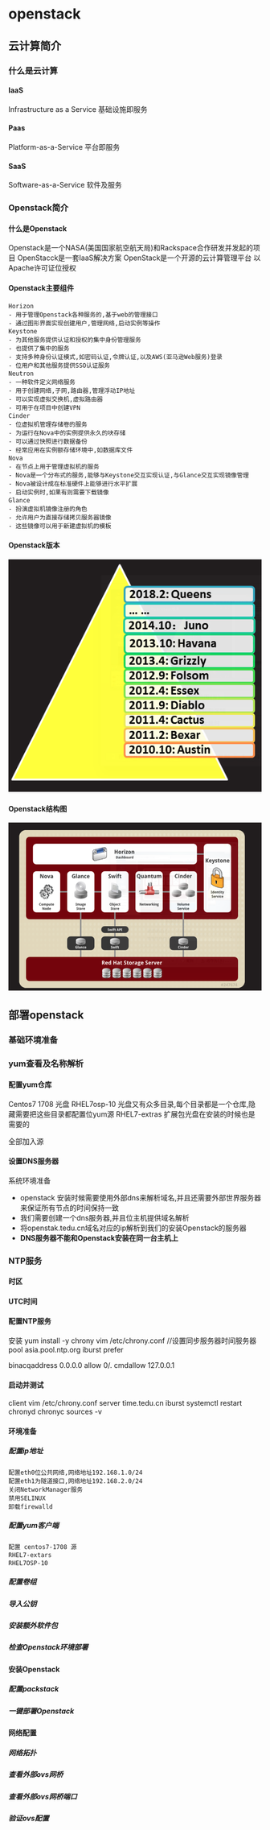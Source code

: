 # openstack
## 云计算简介
### 什么是云计算
#### IaaS
Infrastructure as a Service 基础设施即服务
#### Paas
Platform-as-a-Service 平台即服务
#### SaaS
Software-as-a-Service 软件及服务
### Openstack简介
#### 什么是Openstack
Openstack是一个NASA(美国国家航空航天局)和Rackspace合作研发并发起的项目
OpenStacck是一套IaaS解决方案
OpenStack是一个开源的云计算管理平台
以Apache许可证位授权
#### Openstack主要组件
    Horizon
    - 用于管理Openstack各种服务的,基于web的管理接口
    - 通过图形界面实现创建用户,管理网络,启动实例等操作
    Keystone
    - 为其他服务提供认证和授权的集中身份管理服务
    - 也提供了集中的服务
    - 支持多种身份认证模式,如密码认证,令牌认证,以及AWS(亚马逊Web服务)登录
    - 位用户和其他服务提供SSO认证服务
    Neutron
    - 一种软件定义网络服务
    - 用于创建网络,子网,路由器,管理浮动IP地址
    - 可以实现虚拟交换机,虚拟路由器
    - 可用于在项目中创建VPN
    Cinder
    - 位虚拟机管理存储卷的服务
    - 为运行在Nova中的实例提供永久的块存储
    - 可以通过快照进行数据备份
    - 经常应用在实例额存储环境中,如数据库文件
    Nova
    - 在节点上用于管理虚拟机的服务
    - Nova是一个分布式的服务,能够与Keystone交互实现认证,与Glance交互实现镜像管理
    - Nova被设计成在标准硬件上能够进行水平扩展
    - 启动实例时,如果有则需要下载镜像
    Glance
    - 扮演虚拟机镜像注册的角色
    - 允许用户为直接存储拷贝服务器镜像
    - 这些镜像可以用于新建虚拟机的模板

#### Openstack版本
![](./images/openstackV.png)
#### Openstack结构图
![](./images/openstackS.png)

## 部署openstack
### 基础环境准备
### yum查看及名称解析
#### 配置yum仓库
Centos7 1708 光盘
RHEL7osp-10 光盘又有众多目录,每个目录都是一个仓库,隐藏需要把这些目录都配置位yum源
RHEL7-extras 扩展包光盘在安装的时候也是需要的

全部加入源
#### 设置DNS服务器
系统环境准备
- openstack 安装时候需要使用外部dns来解析域名,并且还需要外部世界服务器来保证所有节点的时间保持一致
- 我们需要创建一个dns服务器,并且位主机提供域名解析
- 将openstak.tedu.cn域名对应的ip解析到我们的安装Openstack的服务器
- **DNS服务器不能和Openstack安装在同一台主机上**

### NTP服务

#### 时区
#### UTC时间
#### 配置NTP服务
安装 yum install -y chrony
vim /etc/chrony.conf
//设置同步服务器时间服务器
pool asia.pool.ntp.org iburst prefer

binacqaddress 0.0.0.0
allow 0/.
cmdallow 127.0.0.1
#### 启动并测试
client
vim /etc/chrony.conf
server time.tedu.cn iburst
systemctl restart chronyd
chronyc sources -v
#### 环境准备
##### 配置ip地址
	配置eth0位公共网络,网络地址192.168.1.0/24
    配置eth1为隧道接口,网络地址192.168.2.0/24
    关闭NetworkManager服务
    禁用SELINUX
    卸载firewalld
    
##### 配置yum客户端
	配置 centos7-1708 源
    RHEL7-extars 
    RHEL7OSP-10
    
##### 配置卷组

##### 导入公钥
##### 安装额外软件包
##### 检查Openstack环境部署
####  安装Openstack
##### 配置packstack
##### 一键部署Openstack
####  网络配置
##### 网络拓扑
##### 查看外部ovs网桥
##### 查看外部ovs网桥端口
##### 验证ovs配置

